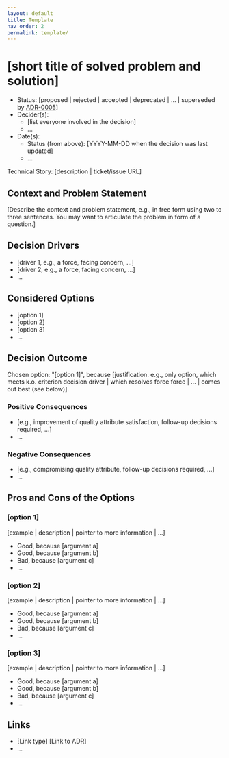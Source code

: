 ```yaml
---
layout: default
title: Template
nav_order: 2
permalink: template/
---
```

# [short title of solved problem and solution]

* Status: [proposed | rejected | accepted | deprecated | … | superseded by [ADR-0005](0005-example.md)] <!-- required -->
* Decider(s): <!-- required -->
  * [list everyone involved in the decision]
  * ...
* Date(s): <!-- required -->
  * Status (from above): [YYYY-MM-DD when the decision was last updated]
  * ...

Technical Story: [description | ticket/issue URL] <!-- optional -->

## Context and Problem Statement <!-- required -->

[Describe the context and problem statement, e.g., in free form using two to three sentences. You may want to articulate the problem in form of a question.]

## Decision Drivers <!-- optional -->

* [driver 1, e.g., a force, facing concern, …]
* [driver 2, e.g., a force, facing concern, …]
* ... <!-- numbers of drivers can vary -->

## Considered Options <!-- required -->

* [option 1]
* [option 2]
* [option 3]
* ... <!-- numbers of options can vary -->

## Decision Outcome <!-- required -->

Chosen option: "[option 1]", because [justification. e.g., only option, which meets k.o. criterion decision driver | which resolves force force | … | comes out best (see below)].

### Positive Consequences <!-- optional -->

* [e.g., improvement of quality attribute satisfaction, follow-up decisions required, …]
* ...

### Negative Consequences <!-- optional -->

* [e.g., compromising quality attribute, follow-up decisions required, …]
* ...

## Pros and Cons of the Options <!-- optional -->

### [option 1]

[example | description | pointer to more information | …] <!-- optional -->

* Good, because [argument a]
* Good, because [argument b]
* Bad, because [argument c]
* ... <!-- numbers of pros and cons can vary -->

### [option 2]

[example | description | pointer to more information | …] <!-- optional -->

* Good, because [argument a]
* Good, because [argument b]
* Bad, because [argument c]
* ... <!-- numbers of pros and cons can vary -->

### [option 3]

[example | description | pointer to more information | …] <!-- optional -->

* Good, because [argument a]
* Good, because [argument b]
* Bad, because [argument c]
* ... <!-- numbers of pros and cons can vary -->

## Links <!-- optional -->

* [Link type] [Link to ADR] <!-- example: Refined by [ADR-0005](0005-example.md) -->
* ... <!-- numbers of links can vary -->
